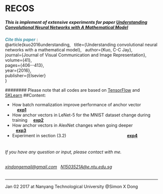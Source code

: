 # RECOS
##### This is implement of extensive experiments for paper [Understanding Convolutional Neural Networks with A Mathematical Model](https://arxiv.org/pdf/1609.04112v2.pdf)

<font color="#4590a3"> ***Cite this paper*** </font>:  
@article{kuo2016understanding,   
  title={Understanding convolutional neural networks with a mathematical model},  
  author={Kuo, C-C Jay},  
  journal={Journal of Visual Communication and Image Representation},  
  volume={41},  
  pages={406--413},  
  year={2016},  
  publisher={Elsevier}  
}  

######## Please note that all codes are based on [TensorFlow](https://www.tensorflow.org/) and [SKLearn](http://scikit-learn.org/stable/)
##Content:
* How batch normalization improve performance of anchor vector                   **[exp1](https://github.com/XinDongol/RECOS/tree/master/exp1)**
* How anchor vectors in LeNet-5 for the MNIST dataset change during training     **[exp2](https://github.com/XinDongol/RECOS/tree/master/exp2)**
* How anchor vectors in AlexNet changes when going deeper                        **[exp3](https://github.com/XinDongol/RECOS/tree/master/exp3)** 
* Experiment in section (3.2)                                                    **[exp4](https://github.com/XinDongol/RECOS/tree/master/exp4)**                                                                                                     


###### If you have any question or input, please contact with me. 
###### xindongemail@gmail.com    N1503521A@e.ntu.edu.sg    

***
Jan 02 2017  at Nanyang Technological University
@Simon X Dong
